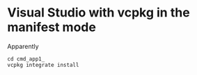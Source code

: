# Visual Studio with vcpkg in the manifest mode

Apparently

	cd cmd_app1_
	vcpkg integrate install



